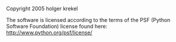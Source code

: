 Copyright 2005 holger krekel

The software is licensed according to the terms of the PSF (Python Software Foundation) license found here: http://www.python.org/psf/license/